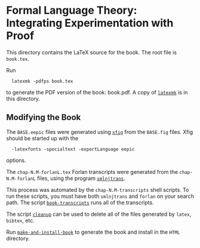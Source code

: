 Formal Language Theory: Integrating Experimentation with Proof
=============================================================================

This directory contains the LaTeX source for the book.  The root
file is `book.tex`.

Run

```
  latexmk -pdfps book.tex
```

to generate the PDF version of the book: book.pdf.  A copy of
[`latexmk`](https://ctan.org/pkg/latexmk?lang=en) is in this
directory.

Modifying the Book
-----------------------------------------------------------------------------

The `BASE.eepic` files were generated using
[`xfig`](http://mcj.sourceforge.net) from the `BASE.fig` files.  Xfig
should be started up with the

```
  -latexfonts -specialtext -exportLanguage eepic
```

options.

The `chap-N.M-forlanL.tex` Forlan transcripts were generated from the
`chap-N.M-forlanL` files, using the program
[`smlnjtrans`](http://alleystoughton.us/smlnjtrans/).

This process was automated by the `chap-N.M-transcripts` shell
scripts.  To run these scripts, you must have both `smlnjtrans` and
`forlan` on your search path.  The script
[`book-transcripts`](book-transcripts) runs all of the transcripts.

The script [`cleanup`](cleanup) can be used to delete all of the files
generated by `latex`, `bibtex`, etc.

Run [`make-and-install-book`](make-and-install-book) to generate the
book and install in the `HTML` directory.
